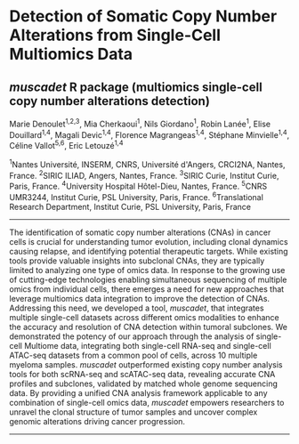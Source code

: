 # Detection of Somatic Copy Number Alterations from Single-Cell Multiomics Data
## *muscadet* R package (multiomics single-cell copy number alterations detection)

Marie Denoulet<sup>1,2,3</sup>, Mia Cherkaoui<sup>1</sup>, Nils Giordano<sup>1</sup>, Robin Lanée<sup>1</sup>, Elise Douillard<sup>1,4</sup>, Magali Devic<sup>1,4</sup>, Florence Magrangeas<sup>1,4</sup>, Stéphane Minvielle<sup>1,4</sup>, Céline Vallot<sup>5,6</sup>, Eric Letouzé<sup>1,4</sup>

<sup>1</sup>Nantes Université, INSERM, CNRS, Université d'Angers, CRCI2NA, Nantes, France. <sup>2</sup>SIRIC ILIAD, Angers, Nantes, France. <sup>3</sup>SIRIC Curie, Institut Curie, Paris, France. <sup>4</sup>University Hospital Hôtel-Dieu, Nantes, France. <sup>5</sup>CNRS UMR3244, Institut Curie, PSL University, Paris, France. <sup>6</sup>Translational Research Department, Institut Curie, PSL University, Paris, France

***

The identification of somatic copy number alterations (CNAs) in cancer cells is crucial for understanding tumor evolution, including clonal dynamics causing relapse, and identifying potential therapeutic targets. While existing tools provide valuable insights into subclonal CNAs, they are typically limited to analyzing one type of omics data. In response to the growing use of cutting-edge technologies enabling simultaneous sequencing of multiple omics from individual cells, there emerges a need for new approaches that leverage multiomics data integration to improve the detection of CNAs. Addressing this need, we developed a tool, *muscadet*, that integrates multiple single-cell datasets across different omics modalities to enhance the accuracy and resolution of CNA detection within tumoral subclones. We demonstrated the potency of our approach through the analysis of single-cell Multiome data, integrating both single-cell RNA-seq and single-cell ATAC-seq datasets from a common pool of cells, across 10 multiple myeloma samples. *muscadet* outperformed existing copy number analysis tools for both scRNA-seq and scATAC-seq data, revealing accurate CNA profiles and subclones, validated by matched whole genome sequencing data. By providing a unified CNA analysis framework applicable to any combination of single-cell omics data, *muscadet* empowers researchers to unravel the clonal structure of tumor samples and uncover complex genomic alterations driving cancer progression.

***
